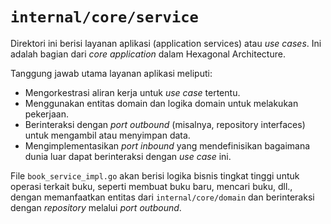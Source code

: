 # `internal/core/service`

Direktori ini berisi layanan aplikasi (application services) atau *use cases*. Ini adalah bagian dari *core application* dalam Hexagonal Architecture.

Tanggung jawab utama layanan aplikasi meliputi:
- Mengorkestrasi aliran kerja untuk *use case* tertentu.
- Menggunakan entitas domain dan logika domain untuk melakukan pekerjaan.
- Berinteraksi dengan *port outbound* (misalnya, repository interfaces) untuk mengambil atau menyimpan data.
- Mengimplementasikan *port inbound* yang mendefinisikan bagaimana dunia luar dapat berinteraksi dengan *use case* ini.

File `book_service_impl.go` akan berisi logika bisnis tingkat tinggi untuk operasi terkait buku, seperti membuat buku baru, mencari buku, dll., dengan memanfaatkan entitas dari `internal/core/domain` dan berinteraksi dengan *repository* melalui *port outbound*.